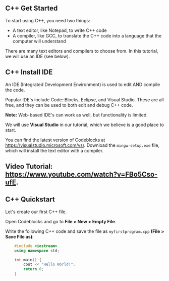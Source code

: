 ## C++ Get Started

To start using C++, you need two things:

  - A text editor, like Notepad, to write C++ code
  - A compiler, like GCC, to translate the C++ code    into a language that the computer will understand

There are many text editors and compilers to choose from. In this tutorial, we will use an IDE (see below).

## C++ Install IDE

An IDE (Integrated Development Environment) is used to edit AND compile the code.

Popular IDE's include Code::Blocks, Eclipse, and Visual Studio. These are all free, and they can be used to both edit and debug C++ code.

**Note:**  Web-based IDE's can work as well, but functionality is limited.

We will use **Visual Studio** in our tutorial, which we believe is a good place to start.

You can find the latest version of Codeblocks at https://visualstudio.microsoft.com/vs/. Download the <code>mingw-setup.exe</code> file, which will install the text editor with a compiler.

## Video Tutorial: https://www.youtube.com/watch?v=FBo5Cso-ufE.

## C++ Quickstart

Let's create our first C++ file.

Open Codeblocks and go to **File > New > Empty File**.

Write the following C++ code and save the file as <code>myfirstprogram.cpp</code> **(File > Save File as)**:

```cpp
    #include <iostream>
    using namespace std;

    int main() {
        cout << "Hello World!";
        return 0;
    }
```

